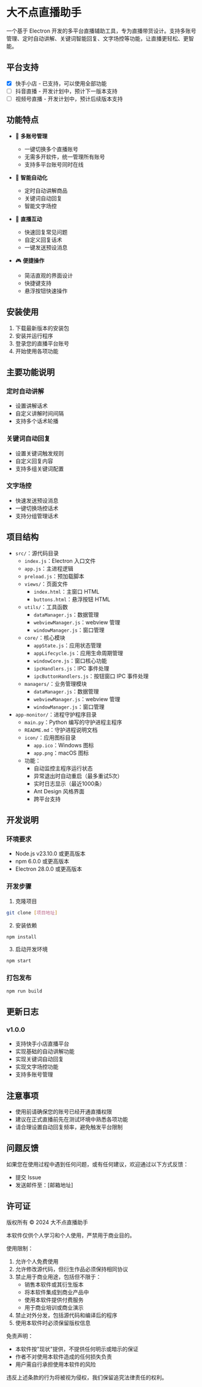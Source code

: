 # 大不点直播助手

一个基于 Electron 开发的多平台直播辅助工具，专为直播带货设计。支持多账号管理、定时自动讲解、关键词智能回复、文字场控等功能，让直播更轻松、更智能。

## 平台支持

- [x] 快手小店 - 已支持，可以使用全部功能
- [ ] 抖音直播 - 开发计划中，预计下一版本支持
- [ ] 视频号直播 - 开发计划中，预计后续版本支持

## 功能特点

- 🎯 **多账号管理**
  - 一键切换多个直播账号
  - 无需多开软件，统一管理所有账号
  - 支持多平台账号同时在线

- 🤖 **智能自动化**
  - 定时自动讲解商品
  - 关键词自动回复
  - 智能文字场控

- 💬 **直播互动**
  - 快速回复常见问题
  - 自定义回复话术
  - 一键发送预设消息

- 🎮 **便捷操作**
  - 简洁直观的界面设计
  - 快捷键支持
  - 悬浮按钮快速操作

## 安装使用

1. 下载最新版本的安装包
2. 安装并运行程序
3. 登录您的直播平台账号
4. 开始使用各项功能

## 主要功能说明

### 定时自动讲解
- 设置讲解话术
- 自定义讲解时间间隔
- 支持多个话术轮播

### 关键词自动回复
- 设置关键词触发规则
- 自定义回复内容
- 支持多组关键词配置

### 文字场控
- 快速发送预设消息
- 一键切换场控话术
- 支持分组管理话术

## 项目结构

- `src/`：源代码目录
  - `index.js`：Electron 入口文件
  - `app.js`：主进程逻辑
  - `preload.js`：预加载脚本
  - `views/`：页面文件
    - `index.html`：主窗口 HTML
    - `buttons.html`：悬浮按钮 HTML
  - `utils/`：工具函数
    - `dataManager.js`：数据管理
    - `webviewManager.js`：webview 管理
    - `windowManager.js`：窗口管理
  - `core/`：核心模块
    - `appState.js`：应用状态管理
    - `appLifecycle.js`：应用生命周期管理
    - `windowCore.js`：窗口核心功能
    - `ipcHandlers.js`：IPC 事件处理
    - `ipcButtonHandlers.js`：按钮窗口 IPC 事件处理
  - `managers/`：业务管理模块
    - `dataManager.js`：数据管理
    - `webviewManager.js`：webview 管理
    - `windowManager.js`：窗口管理
- `app-monitor/`：进程守护程序目录
  - `main.py`：Python 编写的守护进程主程序
  - `README.md`：守护进程说明文档
  - `icon/`：应用图标目录
    - `app.ico`：Windows 图标
    - `app.png`：macOS 图标
  - 功能：
    - 自动监控主程序运行状态
    - 异常退出时自动重启（最多重试5次）
    - 实时日志显示（最近1000条）
    - Ant Design 风格界面
    - 跨平台支持

## 开发说明

### 环境要求
- Node.js v23.10.0 或更高版本
- npm 6.0.0 或更高版本
- Electron 28.0.0 或更高版本

### 开发步骤
1. 克隆项目
```bash
git clone [项目地址]
```

2. 安装依赖
```bash
npm install
```

3. 启动开发环境
```bash
npm start
```

### 打包发布
```bash
npm run build
```

## 更新日志

### v1.0.0
- 支持快手小店直播平台
- 实现基础的自动讲解功能
- 实现关键词自动回复
- 实现文字场控功能
- 支持多账号管理

## 注意事项

- 使用前请确保您的账号已经开通直播权限
- 建议在正式直播前先在测试环境中熟悉各项功能
- 请合理设置自动回复频率，避免触发平台限制

## 问题反馈

如果您在使用过程中遇到任何问题，或有任何建议，欢迎通过以下方式反馈：
- 提交 Issue
- 发送邮件至：[邮箱地址]

## 许可证

版权所有 © 2024 大不点直播助手

本软件仅供个人学习和个人使用，严禁用于商业目的。

使用限制：
1. 允许个人免费使用
2. 允许修改源代码，但衍生作品必须保持相同协议
3. 禁止用于商业用途，包括但不限于：
   - 销售本软件或其衍生版本
   - 将本软件集成到商业产品中
   - 使用本软件提供付费服务
   - 用于商业培训或商业演示
4. 禁止对外分发，包括源代码和编译后的程序
5. 使用本软件时必须保留版权信息

免责声明：
- 本软件按"现状"提供，不提供任何明示或暗示的保证
- 作者不对使用本软件造成的任何损失负责
- 用户需自行承担使用本软件的风险

违反上述条款的行为将被视为侵权，我们保留追究法律责任的权利。 